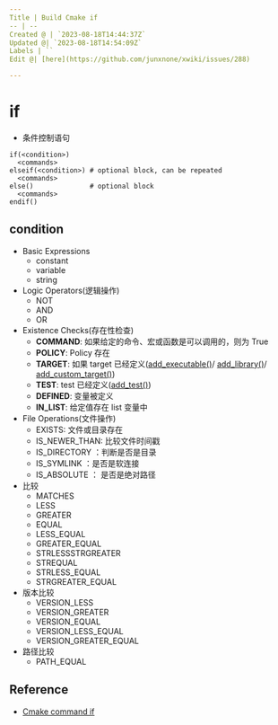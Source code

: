 ```yaml
---
Title | Build Cmake if
-- | --
Created @ | `2023-08-18T14:44:37Z`
Updated @| `2023-08-18T14:54:09Z`
Labels | ``
Edit @| [here](https://github.com/junxnone/xwiki/issues/288)

---
```

# if
- 条件控制语句

```
if(<condition>)
  <commands>
elseif(<condition>) # optional block, can be repeated
  <commands>
else()              # optional block
  <commands>
endif()
```

## condition
- Basic Expressions
  - constant
  - variable
  - string
- Logic Operators(逻辑操作)
  - NOT
  - AND
  - OR
- Existence Checks(存在性检查)
  - **COMMAND**: 如果给定的命令、宏或函数是可以调用的，则为 True
  - **POLICY**: Policy 存在
  - **TARGET**: 如果 target 已经定义([add_executable()](https://cmake.org/cmake/help/latest/command/add_executable.html#command:add_executable)/ [add_library()](https://cmake.org/cmake/help/latest/command/add_library.html#command:add_library)/ [add_custom_target()](https://cmake.org/cmake/help/latest/command/add_custom_target.html#command:add_custom_target))
  - **TEST**: test 已经定义([add_test()](https://cmake.org/cmake/help/latest/command/add_test.html#command:add_test))
  - **DEFINED**: 变量被定义
  - **IN_LIST**: 给定值存在 list 变量中
- File Operations(文件操作)
  - EXISTS: 文件或目录存在
  - IS_NEWER_THAN: 比较文件时间戳
  - IS_DIRECTORY ：判断是否是目录
  - IS_SYMLINK ：是否是软连接
  - IS_ABSOLUTE ： 是否是绝对路径
- 比较
  - MATCHES
  - LESS
  - GREATER
  - EQUAL
  - LESS_EQUAL
  - GREATER_EQUAL
  - STRLESSSTRGREATER
  - STREQUAL
  - STRLESS_EQUAL
  - STRGREATER_EQUAL
- 版本比较
  - VERSION_LESS
  - VERSION_GREATER
  - VERSION_EQUAL
  - VERSION_LESS_EQUAL
  - VERSION_GREATER_EQUAL
- 路径比较
  - PATH_EQUAL


## Reference
- [Cmake command if](https://cmake.org/cmake/help/latest/command/if.html#command:if)
